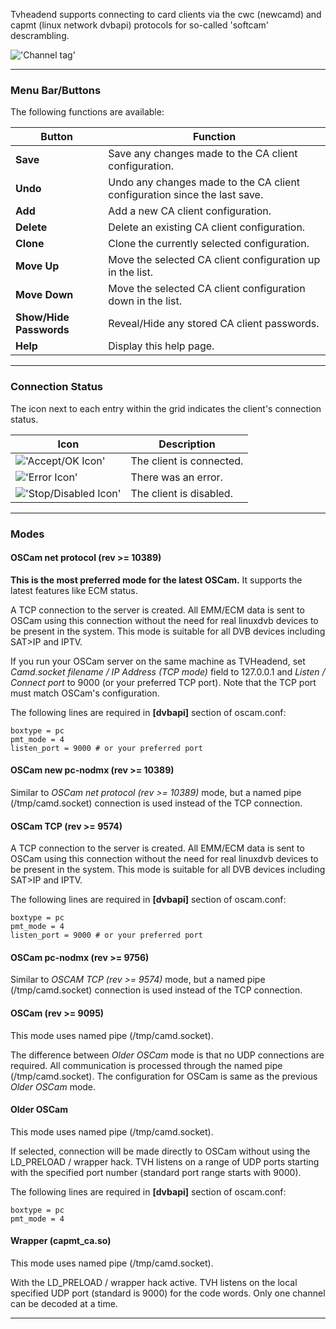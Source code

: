 Tvheadend supports connecting to card clients via the cwc (newcamd) and
capmt (linux network dvbapi) protocols for so-called 'softcam' descrambling.

!['Channel tag'](static/img/doc/caclient_capmt/tab.png)

---

### Menu Bar/Buttons

The following functions are available:

Button              | Function
--------------------|---------
**Save**            | Save any changes made to the CA client configuration.
**Undo**            | Undo any changes made to the CA client configuration since the last save.
**Add**             | Add a new CA client configuration.
**Delete**          | Delete an existing CA client configuration.
**Clone**           | Clone the currently selected configuration.
**Move Up**         | Move the selected CA client configuration up in the list.
**Move Down**       | Move the selected CA client configuration down in the list.
**Show/Hide Passwords**  | Reveal/Hide any stored CA client passwords.
**Help**            | Display this help page.

---

### Connection Status

The icon next to each entry within the grid indicates the client's 
connection status.

Icon                                         | Description
---------------------------------------------|------------
!['Accept/OK Icon'](icons/accept.png)        | The client is connected.
!['Error Icon'](icons/exclamation.png)       | There was an error.
!['Stop/Disabled Icon'](icons/stop.png)      | The client is disabled.

---

### Modes

#### OSCam net protocol (rev >= 10389)

**This is the most preferred mode for the latest OSCam.** It supports
the latest features like ECM status.

A TCP connection to the server is created. All EMM/ECM data is sent to
OSCam using this connection without the need for real linuxdvb
devices to be present in the system. This mode is suitable for all DVB
devices including SAT\>IP and IPTV.

If you run your OSCam server on the same machine as TVHeadend, set
*Camd.socket filename / IP Address (TCP mode)* field to 127.0.0.1
and *Listen / Connect port* to 9000 (or your preferred TCP port).
Note that the TCP port must match OSCam's configuration.

The following lines are required in **[dvbapi]** section of oscam.conf:

```
boxtype = pc
pmt_mode = 4
listen_port = 9000 # or your preferred port
```

#### OSCam new pc-nodmx (rev >= 10389)

Similar to *OSCam net protocol (rev >= 10389)* mode, but a named
pipe (/tmp/camd.socket) connection is used instead of the TCP connection.

#### OSCam TCP (rev >= 9574)

A TCP connection to the server is created. All EMM/ECM data is sent to
OSCam using this connection without the need for real linuxdvb
devices to be present in the system. This mode is suitable for all DVB
devices including SAT\>IP and IPTV.

The following lines are required in **[dvbapi]** section of oscam.conf:

```
boxtype = pc
pmt_mode = 4
listen_port = 9000 # or your preferred port
```

#### OSCam pc-nodmx (rev >= 9756)

Similar to *OSCAM TCP (rev >= 9574)* mode, but a named pipe
(/tmp/camd.socket) connection is used instead of the TCP connection.

#### OSCam (rev >= 9095)

This mode uses named pipe (/tmp/camd.socket).

The difference between *Older OSCam* mode is that no UDP connections
are required. All communication is processed through the named pipe
(/tmp/camd.socket). The configuration for OSCam is same as the previous
*Older OSCam* mode.

#### Older OSCam

This mode uses named pipe (/tmp/camd.socket).

If selected, connection will be made directly to OSCam without using the
LD\_PRELOAD / wrapper hack. TVH listens on a range of UDP ports
starting with the specified port number (standard port range starts
with 9000).

The following lines are required in **[dvbapi]** section of oscam.conf:

```
boxtype = pc
pmt_mode = 4
```

#### Wrapper (capmt_ca.so)

This mode uses named pipe (/tmp/camd.socket).

With the LD\_PRELOAD / wrapper hack active. TVH listens on the local
specified UDP port (standard is 9000) for the code words. Only one
channel can be decoded at a time.

---
